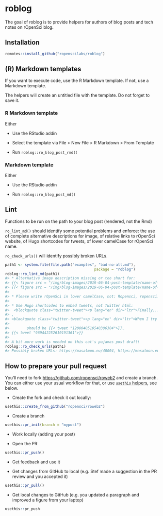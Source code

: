 
<!-- README.md is generated from README.Rmd. Please edit that file -->

# roblog

The goal of roblog is to provide helpers for authors of blog posts and
tech notes on rOpenSci blog.

## Installation

``` r
remotes::install_github("ropenscilabs/roblog")
```

## (R) Markdown templates

If you want to execute code, use the R Markdown template. If not, use a
Markdown template.

The helpers will create an untitled file with the template. Do not
forget to save it.

### R Markdown template

Either

  - Use the RStudio addin

  - Select the template via File \> New File \> R Markdown \> From
    Template

  - Run `roblog::ro_blog_post_rmd()`

### Markdown template

Either

  - Use the RStudio addin

  - Run `roblog::ro_blog_post_md()`

## Lint

Functions to be run on the path to your blog post (rendered, not the
Rmd)

`ro_lint_md()` should identify some potential problems and enforce: the
use of complete alternative descriptions for image, of relative links to
rOpenSci website, of Hugo shortcodes for tweets, of lower camelCase for
rOpenSci name.

`ro_check_urls()` will identify possibly broken URLs.

``` r
path1 <- system.file(file.path("examples", "bad-no-alt.md"),
                                         package = "roblog")
roblog::ro_lint_md(path1)
#> * Alternative image description missing or too short for:
#> {{< figure src = "/img/blog-images/2019-06-04-post-template/name-of-image.png" width = "200" alt = "too short">}},
#> {{< figure src = "/img/blog-images/2019-06-04-post-template/name-of-image.png" width = "200">}}.
#> 
#> * Please write rOpenSci in lower camelCase, not: Ropensci, ropensci.
#> 
#> * Use Hugo shortcodes to embed tweets, not Twitter html:
#>  <blockquote class="twitter-tweet"><p lang="en" dir="ltr">Finally... hello subtools 1.0! 🥳 Read, write and manipulate subtitles in <a href="https://twitter.com/hashtag/rstats?src=hash&amp;ref_src=twsrc%5Etfw">#rstats</a>. Substantially re-written to integrate with tidytext by <a href="https://twitter.com/juliasilge?ref_src=twsrc%5Etfw">@juliasilge</a> and <a href="https://twitter.com/drob?ref_src=twsrc%5Etfw">@drob</a> <a href="https://t.co/QmCWGk9NOX">https://t.co/QmCWGk9NOX</a> cc <a href="https://twitter.com/ma_salmon?ref_src=twsrc%5Etfw">@ma_salmon</a> <a href="https://t.co/7576oktL7k">pic.twitter.com/7576oktL7k</a></p>&mdash; Francois Keck (@FrancoisKeck) <a href="https://twitter.com/FrancoisKeck/status/1200040510540386304?ref_src=twsrc%5Etfw">November 28, 2019</a></blockquote> <script async src="https://platform.twitter.com/widgets.js" charset="utf-8"></script> 
#> ,
#> <blockquote class="twitter-tweet"><p lang="en" dir="ltr">When I try to become acquainted with a new (to me) <a href="https://twitter.com/hashtag/rstats?src=hash&amp;ref_src=twsrc%5Etfw">#rstats</a> package, I prefer to read ___________</p>&mdash; Jonathan Carroll (@carroll_jono) <a href="https://twitter.com/carroll_jono/status/969442252610191361?ref_src=twsrc%5Etfw">March 2, 2018</a></blockquote> <script async src="https://platform.twitter.com/widgets.js" charset="utf-8"></script> 
#> 
#>        should be {{< tweet "1200040510540386304">}},
#> {{< tweet "969442252610191361">}}
#> 
#> A bit more work is needed on this cat's pajamas post draft!
roblog::ro_check_urls(path1)
#> Possibly broken URLs: https://masalmon.eu/40004, https://masalmon.eu/400040.
```

## How to prepare your pull request

You’ll need to fork <https://github.com/ropensci/roweb2> and create a
branch. You can either use your usual workflow for that, or use
[`usethis`
helpers](https://usethis.r-lib.org/articles/articles/pr-functions.html),
see below.

  - Create the fork and check it out locally:

<!-- end list -->

``` r
usethis::create_from_github("ropensci/roweb2")
```

  - Create a branch

<!-- end list -->

``` r
usethis::pr_init(branch = "mypost")
```

  - Work locally (adding your post)

  - Open the PR

<!-- end list -->

``` r
usethis::pr_push()
```

  - Get feedback and use it

  - Get changes from GitHub to local (e.g. Stef made a suggestion in the
    PR review and you accepted it)

<!-- end list -->

``` r
usethis::pr_pull()
```

  - Get local changes to GitHub (e.g. you updated a paragraph and
    improved a figure from your laptop)

<!-- end list -->

``` r
usethis::pr_push
```
